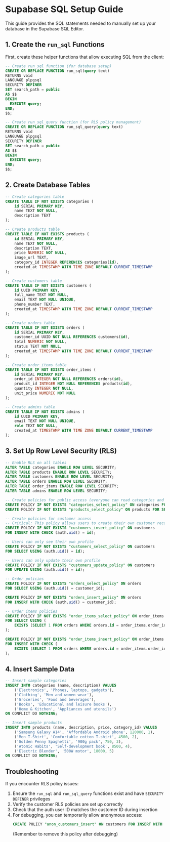 # Supabase SQL Setup Guide

This guide provides the SQL statements needed to manually set up your database in the Supabase SQL Editor.

## 1. Create the `run_sql` Functions

First, create these helper functions that allow executing SQL from the client:

```sql
-- Create run_sql function (for database setup)
CREATE OR REPLACE FUNCTION run_sql(query text)
RETURNS void
LANGUAGE plpgsql
SECURITY DEFINER
SET search_path = public
AS $$
BEGIN
  EXECUTE query;
END;
$$;

-- Create run_sql_query function (for RLS policy management)
CREATE OR REPLACE FUNCTION run_sql_query(query text)
RETURNS void
LANGUAGE plpgsql
SECURITY DEFINER
SET search_path = public
AS $$
BEGIN
  EXECUTE query;
END;
$$;
```

## 2. Create Database Tables

```sql
-- Create categories table
CREATE TABLE IF NOT EXISTS categories (
    id SERIAL PRIMARY KEY,
    name TEXT NOT NULL,
    description TEXT
);

-- Create products table
CREATE TABLE IF NOT EXISTS products (
    id SERIAL PRIMARY KEY,
    name TEXT NOT NULL,
    description TEXT,
    price NUMERIC NOT NULL,
    image_url TEXT,
    category_id INTEGER REFERENCES categories(id),
    created_at TIMESTAMP WITH TIME ZONE DEFAULT CURRENT_TIMESTAMP
);

-- Create customers table
CREATE TABLE IF NOT EXISTS customers (
    id UUID PRIMARY KEY,
    full_name TEXT NOT NULL,
    email TEXT NOT NULL UNIQUE,
    phone_number TEXT,
    created_at TIMESTAMP WITH TIME ZONE DEFAULT CURRENT_TIMESTAMP
);

-- Create orders table
CREATE TABLE IF NOT EXISTS orders (
    id SERIAL PRIMARY KEY,
    customer_id UUID NOT NULL REFERENCES customers(id),
    total NUMERIC NOT NULL,
    status TEXT NOT NULL,
    created_at TIMESTAMP WITH TIME ZONE DEFAULT CURRENT_TIMESTAMP
);

-- Create order_items table
CREATE TABLE IF NOT EXISTS order_items (
    id SERIAL PRIMARY KEY,
    order_id INTEGER NOT NULL REFERENCES orders(id),
    product_id INTEGER NOT NULL REFERENCES products(id),
    quantity INTEGER NOT NULL,
    unit_price NUMERIC NOT NULL
);

-- Create admins table
CREATE TABLE IF NOT EXISTS admins (
    id UUID PRIMARY KEY,
    email TEXT NOT NULL UNIQUE,
    role TEXT NOT NULL,
    created_at TIMESTAMP WITH TIME ZONE DEFAULT CURRENT_TIMESTAMP
);
```

## 3. Set Up Row Level Security (RLS)

```sql
-- Enable RLS on all tables
ALTER TABLE categories ENABLE ROW LEVEL SECURITY;
ALTER TABLE products ENABLE ROW LEVEL SECURITY;
ALTER TABLE customers ENABLE ROW LEVEL SECURITY;
ALTER TABLE orders ENABLE ROW LEVEL SECURITY;
ALTER TABLE order_items ENABLE ROW LEVEL SECURITY;
ALTER TABLE admins ENABLE ROW LEVEL SECURITY;

-- Create policies for public access (everyone can read categories and products)
CREATE POLICY IF NOT EXISTS "categories_select_policy" ON categories FOR SELECT USING (true);
CREATE POLICY IF NOT EXISTS "products_select_policy" ON products FOR SELECT USING (true);

-- Create policies for customer access
-- Critical: This policy allows users to create their own customer record
CREATE POLICY IF NOT EXISTS "customers_insert_policy" ON customers 
FOR INSERT WITH CHECK (auth.uid() = id);

-- Users can only see their own profile
CREATE POLICY IF NOT EXISTS "customers_select_policy" ON customers 
FOR SELECT USING (auth.uid() = id);

-- Users can only update their own profile
CREATE POLICY IF NOT EXISTS "customers_update_policy" ON customers 
FOR UPDATE USING (auth.uid() = id);

-- Order policies
CREATE POLICY IF NOT EXISTS "orders_select_policy" ON orders 
FOR SELECT USING (auth.uid() = customer_id);

CREATE POLICY IF NOT EXISTS "orders_insert_policy" ON orders 
FOR INSERT WITH CHECK (auth.uid() = customer_id);

-- Order items policies
CREATE POLICY IF NOT EXISTS "order_items_select_policy" ON order_items 
FOR SELECT USING (
    EXISTS (SELECT 1 FROM orders WHERE orders.id = order_items.order_id AND orders.customer_id = auth.uid())
);

CREATE POLICY IF NOT EXISTS "order_items_insert_policy" ON order_items 
FOR INSERT WITH CHECK (
    EXISTS (SELECT 1 FROM orders WHERE orders.id = order_items.order_id AND orders.customer_id = auth.uid())
);
```

## 4. Insert Sample Data

```sql
-- Insert sample categories
INSERT INTO categories (name, description) VALUES
    ('Electronics', 'Phones, laptops, gadgets'),
    ('Clothing', 'Men and women wear'),
    ('Groceries', 'Food and beverages'),
    ('Books', 'Educational and leisure books'),
    ('Home & Kitchen', 'Appliances and utensils')
ON CONFLICT DO NOTHING;

-- Insert sample products
INSERT INTO products (name, description, price, category_id) VALUES
    ('Samsung Galaxy A14', 'Affordable Android phone', 120000, 1),
    ('Men T-Shirt', 'Comfortable cotton T-shirt', 4500, 2),
    ('Golden Penny Spaghetti', '900g pack', 750, 3),
    ('Atomic Habits', 'Self-development book', 8500, 4),
    ('Electric Blender', '500W motor', 18000, 5)
ON CONFLICT DO NOTHING;
```

## Troubleshooting

If you encounter RLS policy issues:

1. Ensure the `run_sql` and `run_sql_query` functions exist and have `SECURITY DEFINER` privileges
2. Verify the customer RLS policies are set up correctly
3. Check that the auth user ID matches the customer ID during insertion
4. For debugging, you can temporarily allow anonymous access:
   ```sql
   CREATE POLICY "anon_customers_insert" ON customers FOR INSERT WITH CHECK (true);
   ```
   (Remember to remove this policy after debugging) 